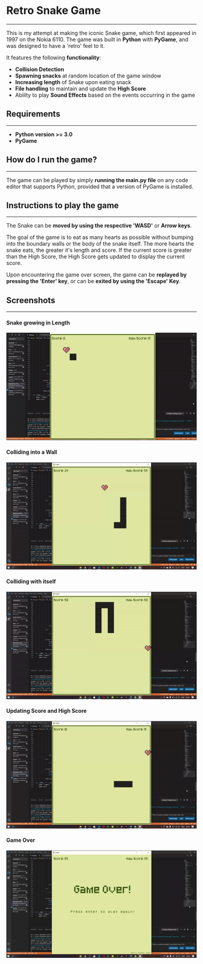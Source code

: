 # Retro Snake Game
-----
This is my attempt at making the iconic Snake game, which first appeared in 1997 on the Nokia 6110. The game was built in **Python** with  **PyGame**, and was designed to have a 'retro' feel to it. <p> It features the following **functionality**: </p>
* **Collision Detection**
* **Spawning snacks** at random location of the game window
* **Increasing length** of Snake upon eating snack
* **File handling** to maintain and update the **High Score**
* Ability to play **Sound Effects** based on the events occurring in the game

## Requirements
----
* **Python version >= 3.0**
* **PyGame**

## How do I run the game?
---
The game can be played by simply **running the main.py file** on any code editor that supports Python, provided that a version of PyGame is installed.

## Instructions to play the game
---
The Snake can be **moved by using the respective 'WASD'** or **Arrow keys**.<p>The goal of the game is to eat as many hearts as possible without bumping into the boundary walls or the body of the snake itself. The more hearts the snake eats, the greater it's length and score. If the current score is greater than the High Score, the High Score gets updated to display the current score.</p><p>Upon encountering the game over screen, the game can be **replayed by pressing the 'Enter' key**, or can be **exited by using the 'Escape' Key**.</p>

## Screenshots
---
#### Snake growing in Length
![Growing](Screenshots/growing.gif)

#### Colliding into a Wall
![Colliding into Wall](Screenshots/colliding_with_wall.gif)

#### Colliding with itself
![Colliding with itself](Screenshots/colliding_with_itself.gif)

#### Updating Score and High Score
![Updating Scores](Screenshots/updating_scores.gif)

#### Game Over
![Game Over](Screenshots/game_over.png)